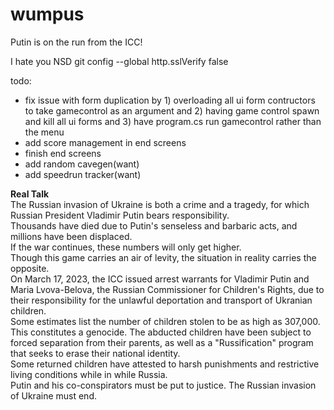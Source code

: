 # wumpus
Putin is on the run from the ICC!

I hate you NSD
git config --global http.sslVerify false  

todo:
- fix issue with form duplication by 1) overloading all ui form contructors to take gamecontrol as an argument and 2) having game control spawn and kill all ui forms and 3) have program.cs run gamecontrol rather than the menu  
- add score management in end screens
- finish end screens
- add random cavegen(want)
- add speedrun tracker(want)

**Real Talk**  
The Russian invasion of Ukraine is both a crime and a tragedy, for which Russian President Vladimir Putin bears responsibility.  
Thousands have died due to Putin's senseless and barbaric acts, and millions have been displaced.  
If the war continues, these numbers will only get higher.  
Though this game carries an air of levity, the situation in reality carries the opposite.  
On March 17, 2023, the ICC issued arrest warrants for Vladimir Putin and Maria Lvova-Belova, the Russian Commissioner for Children's Rights, due to their responsibility for the unlawful deportation and transport of Ukranian children.  
Some estimates list the number of children stolen to be as high as 307,000. This constitutes a genocide. The abducted children have been subject to forced separation from their parents, as well as a "Russification" program that seeks to erase their national identity.  
Some returned children have attested to harsh punishments and restrictive living conditions while in while Russia.  
Putin and his co-conspirators must be put to justice. The Russian invasion of Ukraine must end.  
